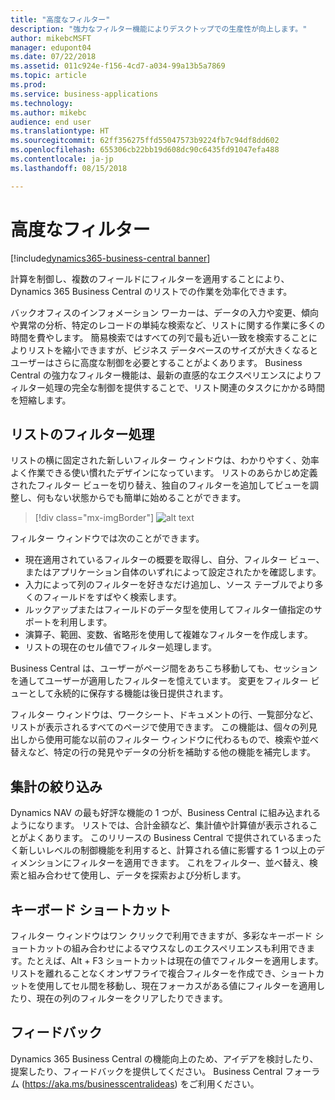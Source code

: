 ```yaml
---
title: "高度なフィルター"
description: "強力なフィルター機能によりデスクトップでの生産性が向上します。"
author: mikebcMSFT
manager: edupont04
ms.date: 07/22/2018
ms.assetid: 011c924e-f156-4cd7-a034-99a13b5a7869
ms.topic: article
ms.prod: 
ms.service: business-applications
ms.technology: 
ms.author: mikebc
audience: end user
ms.translationtype: HT
ms.sourcegitcommit: 62ff356275ffd55047573b9224fb7c94df8dd602
ms.openlocfilehash: 655306cb22bb19d608dc90c6435fd91047efa488
ms.contentlocale: ja-jp
ms.lasthandoff: 08/15/2018

---
```

# <a name="advanced-filtering"></a>高度なフィルター

[!include[dynamics365-business-central banner](../includes/dynamics365-business-central.md)]



計算を制御し、複数のフィールドにフィルターを適用することにより、Dynamics 365 Business Central のリストでの作業を効率化できます。

バックオフィスのインフォメーション ワーカーは、データの入力や変更、傾向や異常の分析、特定のレコードの単純な検索など、リストに関する作業に多くの時間を費やします。 簡易検索ではすべての列で最も近い一致を検索することによりリストを縮小できますが、ビジネス データベースのサイズが大きくなるとユーザーはさらに高度な制御を必要とすることがよくあります。 Business Central の強力なフィルター機能は、最新の直感的なエクスペリエンスによりフィルター処理の完全な制御を提供することで、リスト関連のタスクにかかる時間を短縮します。

## <a name="filtering-lists"></a>リストのフィルター処理
リストの横に固定された新しいフィルター ウィンドウは、わかりやすく、効率よく作業できる使い慣れたデザインになっています。 リストのあらかじめ定義されたフィルター ビューを切り替え、独自のフィルターを追加してビューを調整し、何もない状態からでも簡単に始めることができます。

> [!div class="mx-imgBorder"]
> ![alt text](media/list-page-with-advanced-filter.png "リストの横に固定されたフィルター ウィンドウの初期の設計概念。")

フィルター ウィンドウでは次のことができます。

-   現在適用されているフィルターの概要を取得し、自分、フィルター ビュー、またはアプリケーション自体のいずれによって設定されたかを確認します。
-   入力によって列のフィルターを好きなだけ追加し、ソース テーブルでより多くのフィールドをすばやく検索します。
-   ルックアップまたはフィールドのデータ型を使用してフィルター値指定のサポートを利用します。
-   演算子、範囲、変数、省略形を使用して複雑なフィルターを作成します。
-   リストの現在のセル値でフィルター処理します。

Business Central は、ユーザーがページ間をあちこち移動しても、セッションを通してユーザーが適用したフィルターを憶えています。 変更をフィルター ビューとして永続的に保存する機能は後日提供されます。

フィルター ウィンドウは、ワークシート、ドキュメントの行、一覧部分など、リストが表示されるすべてのページで使用できます。
この機能は、個々の列見出しから使用可能な以前のフィルター ウィンドウに代わるもので、検索や並べ替えなど、特定の行の発見やデータの分析を補助する他の機能を補完します。

## <a name="limit-totals"></a>集計の絞り込み
Dynamics NAV の最も好評な機能の 1 つが、Business Central に組み込まれるようになります。 リストでは、合計金額など、集計値や計算値が表示されることがよくあります。 このリリースの Business Central で提供されているまったく新しいレベルの制御機能を利用すると、計算される値に影響する 1 つ以上のディメンションにフィルターを適用できます。 これをフィルター、並べ替え、検索と組み合わせて使用し、データを探索および分析します。

## <a name="keyboard-shortcuts"></a>キーボード ショートカット
フィルター ウィンドウはワン クリックで利用できますが、多彩なキーボード ショートカットの組み合わせによるマウスなしのエクスペリエンスも利用できます。たとえば、Alt + F3 ショートカットは現在の値でフィルターを適用します。 リストを離れることなくオンザフライで複合フィルターを作成でき、ショートカットを使用してセル間を移動し、現在フォーカスがある値にフィルターを適用したり、現在の列のフィルターをクリアしたりできます。

<!--
### Who uses these features
These features are available to all desktop users without additional setup, in the browser or Windows 10 companion app.
## Status
### Availability
Cloud, on-premises, hybrid
### Regional availability
No regional restrictions. Available in all Dynamics 365 Business Central supported markets.
-->

## <a name="tell-us-what-you-think"></a>フィードバック
Dynamics 365 Business Central の機能向上のため、アイデアを検討したり、提案したり、フィードバックを提供してください。 Business Central フォーラム (https://aka.ms/businesscentralideas) をご利用ください。

